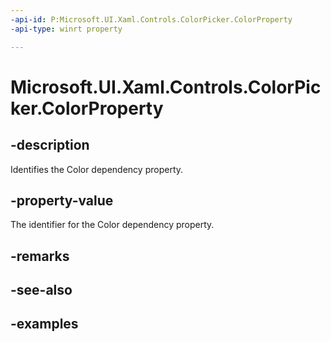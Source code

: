 ```yaml
---
-api-id: P:Microsoft.UI.Xaml.Controls.ColorPicker.ColorProperty
-api-type: winrt property

---
```

<!-- Property syntax.
public DependencyProperty ColorProperty { get; }
-->

# Microsoft.UI.Xaml.Controls.ColorPicker.ColorProperty


## -description

Identifies the Color dependency property.


## -property-value

The identifier for the Color dependency property.


## -remarks


## -see-also


## -examples


